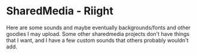 # SharedMedia - Riight

Here are some sounds and maybe eventually backgrounds/fonts and other goodies I may upload. Some other sharedmedia projects don't have things that I want, and I have a few custom sounds that others probably wouldn't add.
